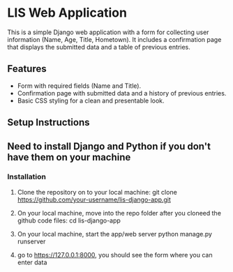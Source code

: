 # LIS Web Application

This is a simple Django web application with a form for collecting user information (Name, Age, Title, Hometown). It includes a confirmation page that displays the submitted data and a table of previous entries.

## Features
- Form with required fields (Name and Title).
- Confirmation page with submitted data and a history of previous entries.
- Basic CSS styling for a clean and presentable look.

## Setup Instructions

## Need to install Django and Python if you don't have them on your machine

### Installation
1. Clone the repository on to your local machine:
   git clone https://github.com/your-username/lis-django-app.git

2. On your local machine, move into the repo folder after you cloneed the github code files:
   cd lis-django-app

3. On your local machine, start the app/web server
   python manage.py runserver
   
4. go to https://127.0.0.1:8000, you should see the form where you can enter data
